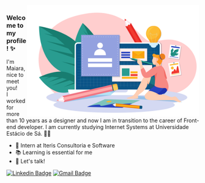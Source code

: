 <img align="right" src="https://raw.githubusercontent.com/MaiaraSantos/MaiaraSantos/main/ilustra-principal.png" width="450"/>

### Welcome to my profile! ✨
I'm Maiara, nice to meet you! <br>I worked for more than 10 years as a designer and now I am in transition to the career of Front-end developer. I am currently studying Internet Systems at Universidade Estácio de Sá. 👩‍💻

- 🚀 Intern at Iteris Consultoria e Software
- 📚 Learning is essential for me
- 💬 Let's talk!

[![Linkedin Badge](https://img.shields.io/badge/-Maiara%20Santos-0073B1?style=flat-square&logo=Linkedin&logoColor=white&link=https://www.linkedin.com/in/maiara--santos/)](https://www.linkedin.com/in/maiara--santos/) [![Gmail Badge](https://img.shields.io/badge/-mds.llalla@gmail.com-E34133?style=flat-square&logo=Gmail&logoColor=white&link=mds.llalla@gmail.com)](mailto:mds.llalla@gmail.com)
